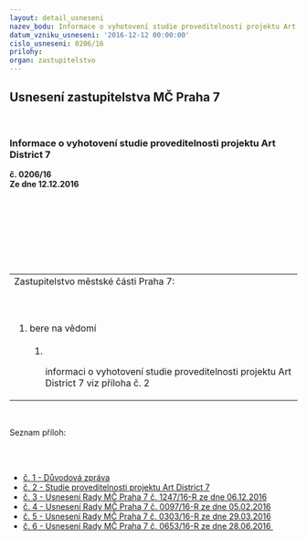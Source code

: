 ```yaml
---
layout: detail_usneseni
nazev_bodu: Informace o vyhotovení studie proveditelnosti projektu Art District 7
datum_vzniku_usneseni: '2016-12-12 00:00:00'
cislo_usneseni: 0206/16
prilohy: 
organ: zastupitelstvo
---
```

<div id="ucUsn_pList" class="usn">
	<span><h2>Usnesení zastupitelstva MČ Praha 7 </h2>
<br></span><div class="standBody">
<span><h3>Informace o vyhotovení studie proveditelnosti projektu Art District 7</h3></span><div class="center">
		<strong>č. 0206/16</strong><br>
	</div>
<div class="center">
		<strong>Ze dne 12.12.2016</strong><br><br>
	</div>
<p></p>
<br><table class="documentProperties tableView">
<br><tbody>
<br><tr>
<br><td>Zastupitelstvo městské části Praha 7:</td>
</tr>
<br><tr>
<br><td>
<br><ol class="urzList_view">
<br><li class="urzClass1">bere na vědomí <br><ol class="urzOlClass">
<br><li class="urzClass2">
<br><p>informaci o vyhotovení studie proveditelnosti projektu Art District 7 viz příloha č. 2</p>
</li>
</ol>
</li>
</ol>
</td>
</tr>
</tbody>
</table>
<br><p>Seznam příloh:</p>
<br><ul>
<br><li>
<a href="/zdroj.aspx?typ=4&amp;Id=79328&amp;sh=1544352213" target="_blank" title="Odkaz na soubor - 21,2 kB - nové okno">č. 1 - Důvodová zpráva </a><br>
</li>
<li>
<a href="/zdroj.aspx?typ=4&amp;Id=79341&amp;sh=-2098423691" target="_blank" title="Odkaz na soubor - 18,2 MB - nové okno">č. 2 - Studie proveditelnosti projektu Art District 7 </a><br>
</li>
<li>
<a href="/zdroj.aspx?typ=4&amp;Id=79329&amp;sh=1544461749" target="_blank" title="Odkaz na soubor - 19,6 kB - nové okno">č. 3 - Usnesení Rady MČ Praha 7 č. 1247/16-R ze dne 06.12.2016</a> <br>
</li>
<li>
<a href="/zdroj.aspx?typ=4&amp;Id=79330&amp;sh=-1989645707" target="_blank" title="Odkaz na soubor - 1,6 MB - nové okno">č. 4 - Usnesení Rady MČ Praha 7 č. 0097/16-R ze dne 05.02.2016</a> <br>
</li>
<li>
<a href="/zdroj.aspx?typ=4&amp;Id=79331&amp;sh=-1989478827" target="_blank" title="Odkaz na soubor - 21,2 kB - nové okno">č. 5 - Usnesení Rady MČ Praha 7 č. 0303/16-R ze dne 29.03.2016</a> <br>
</li>
<li><a href="/zdroj.aspx?typ=4&amp;Id=79332&amp;sh=-1988668491" target="_blank" title="Odkaz na soubor - 21,7 kB - nové okno">č. 6 - Usnesení Rady MČ Praha 7 č. 0653/16-R ze dne 28.06.2016 </a></li>
</ul>
</div>
</div>